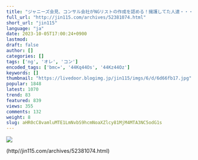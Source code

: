 ```yaml
---
title: "ジャニーズ会見、コンサル会社がNGリストの作成を認める！擁護してた人達・・・ "
full_url: "http://jin115.com/archives/52381074.html"
short_url: "jin115"
language: "ja"
date: 2023-10-05T17:00:24+0900
lastmod: 
draft: false
author: []
categories: []
tags: ['ng', 'オレ', 'コン']
encoded_tags: ['bmc=', '44Kq44Os', '44Kz44Oz']
keywords: []
thumbnail: "https://livedoor.blogimg.jp/jin115/imgs/6/d/6d66fb17.jpg"
popular: 1848
latest: 1070
trend: 83
featured: 839
views: 355
comments: 132
weight: 8
slug: aHR0cC8vamluMTE1LmNvbS9hcmNoaXZlcy81MjM4MTA3NC5odG1s
---
```


![](https://livedoor.blogimg.jp/jin115/imgs/6/d/6d66fb17.jpg)



(http//jin115.com/archives/52381074.html)
